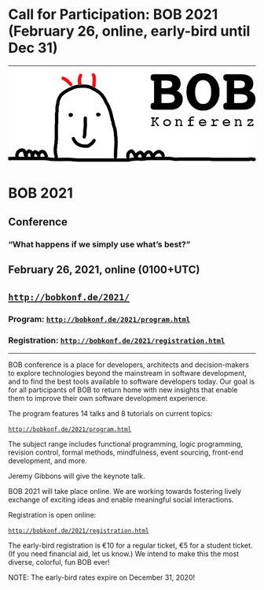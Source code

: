---
---

<head><meta charset="utf-8"></head>

# Call for Participation: BOB 2021 (February 26, online, early-bird until Dec 31)

<hr/>

![BOB Logo](/images/bob_head.png)

# BOB 2021

## Conference

### “What happens if we simply use what’s best?”

## February 26, 2021, online (0100+UTC)

## [`http://bobkonf.de/2021/`](http://bobkonf.de/2021/)

### Program: [`http://bobkonf.de/2021/program.html`](http://bobkonf.de/2021/program.html)

### Registration: [`http://bobkonf.de/2021/registration.html`](http://bobkonf.de/2021/registration.html)

<hr/>

BOB conference is a place for developers, architects and decision-makers
to explore technologies beyond the mainstream in software development,
and to find the best tools available to software developers today. Our
goal is for all participants of BOB to return home with new insights
that enable them to improve their own software development
experience.

The program features 14 talks and 8 tutorials on current topics:

[`http://bobkonf.de/2021/program.html`](http://bobkonf.de/2021/program.html)

The subject range includes functional programming, logic programming,
revision control, formal methods, mindfulness, event sourcing,
front-end development, and more.

Jeremy Gibbons will give the keynote talk.

BOB 2021 will take place online.  We are working towards fostering
lively exchange of exciting ideas and enable meaningful social
interactions.

Registration is open online:

[`http://bobkonf.de/2021/registration.html`](http://bobkonf.de/2021/registration.html)

The early-bird registration is €10 for a regular ticket, €5 for a
student ticket.  (If you need financial aid, let us know.)  We intend
to make this the most diverse, colorful, fun BOB ever!

NOTE: The early-bird rates expire on December 31, 2020!
